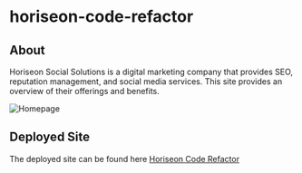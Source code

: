 # horiseon-code-refactor

## About

Horiseon Social Solutions is a digital marketing company that provides SEO, reputation management, and social media services. This site provides an overview of their offerings and benefits.

![Homepage](./images/homepage.PNG)

## Deployed Site

The deployed site can be found here [Horiseon Code Refactor](https://matthale11.github.io/horiseon-code-refactor/)